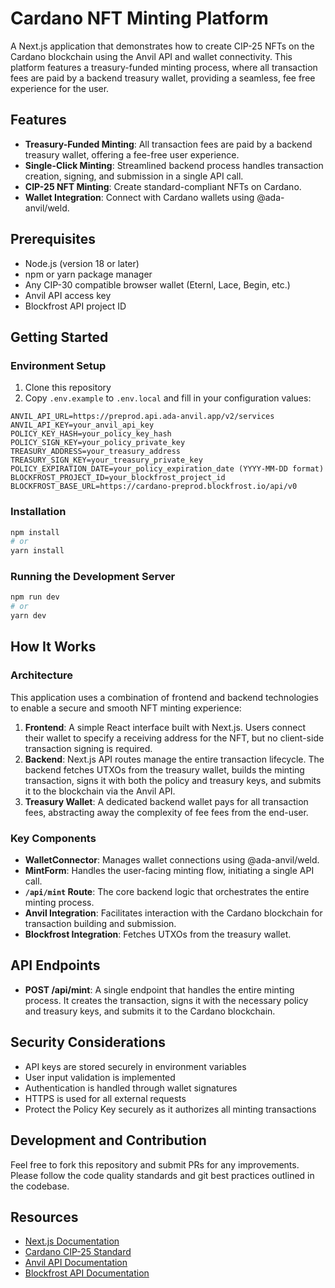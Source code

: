# Cardano NFT Minting Platform

A Next.js application that demonstrates how to create CIP-25 NFTs on the Cardano blockchain using the Anvil API and wallet connectivity. This platform features a treasury-funded minting process, where all transaction fees are paid by a backend treasury wallet, providing a seamless, fee free experience for the user.

## Features

- **Treasury-Funded Minting**: All transaction fees are paid by a backend treasury wallet, offering a fee-free user experience.
- **Single-Click Minting**: Streamlined backend process handles transaction creation, signing, and submission in a single API call.
- **CIP-25 NFT Minting**: Create standard-compliant NFTs on Cardano.
- **Wallet Integration**: Connect with Cardano wallets using @ada-anvil/weld.

## Prerequisites

- Node.js (version 18 or later)
- npm or yarn package manager
- Any CIP-30 compatible browser wallet (Eternl, Lace, Begin, etc.)
- Anvil API access key
- Blockfrost API project ID

## Getting Started

### Environment Setup

1. Clone this repository
2. Copy `.env.example` to `.env.local` and fill in your configuration values:

```
ANVIL_API_URL=https://preprod.api.ada-anvil.app/v2/services
ANVIL_API_KEY=your_anvil_api_key
POLICY_KEY_HASH=your_policy_key_hash
POLICY_SIGN_KEY=your_policy_private_key
TREASURY_ADDRESS=your_treasury_address
TREASURY_SIGN_KEY=your_treasury_private_key
POLICY_EXPIRATION_DATE=your_policy_expiration_date (YYYY-MM-DD format)
BLOCKFROST_PROJECT_ID=your_blockfrost_project_id
BLOCKFROST_BASE_URL=https://cardano-preprod.blockfrost.io/api/v0
```

### Installation

```bash
npm install
# or
yarn install
```

### Running the Development Server

```bash
npm run dev
# or
yarn dev
```

## How It Works

### Architecture

This application uses a combination of frontend and backend technologies to enable a secure and smooth NFT minting experience:

1.  **Frontend**: A simple React interface built with Next.js. Users connect their wallet to specify a receiving address for the NFT, but no client-side transaction signing is required.
2.  **Backend**: Next.js API routes manage the entire transaction lifecycle. The backend fetches UTXOs from the treasury wallet, builds the minting transaction, signs it with both the policy and treasury keys, and submits it to the blockchain via the Anvil API.
3.  **Treasury Wallet**: A dedicated backend wallet pays for all transaction fees, abstracting away the complexity of fee fees from the end-user.

### Key Components

- **WalletConnector**: Manages wallet connections using @ada-anvil/weld.
- **MintForm**: Handles the user-facing minting flow, initiating a single API call.
- **`/api/mint` Route**: The core backend logic that orchestrates the entire minting process.
- **Anvil Integration**: Facilitates interaction with the Cardano blockchain for transaction building and submission.
- **Blockfrost Integration**: Fetches UTXOs from the treasury wallet.

## API Endpoints

- **POST /api/mint**: A single endpoint that handles the entire minting process. It creates the transaction, signs it with the necessary policy and treasury keys, and submits it to the Cardano blockchain.

## Security Considerations

- API keys are stored securely in environment variables
- User input validation is implemented
- Authentication is handled through wallet signatures
- HTTPS is used for all external requests
- Protect the Policy Key securely as it authorizes all minting transactions

## Development and Contribution

Feel free to fork this repository and submit PRs for any improvements. Please follow the code quality standards and git best practices outlined in the codebase.

## Resources

- [Next.js Documentation](https://nextjs.org/docs)
- [Cardano CIP-25 Standard](https://cips.cardano.org/cips/cip25/)
- [Anvil API Documentation](https://docs.ada-anvil.app/)
- [Blockfrost API Documentation](https://docs.blockfrost.io/)
